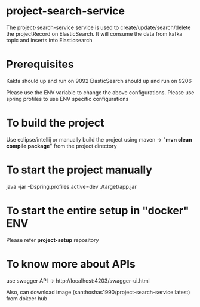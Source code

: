 # project-search-service

The project-search-service service is used to create/update/search/delete the projectRecord on ElasticSearch.
It will consume the data from kafka topic and inserts into Elasticsearch 

# Prerequisites
Kakfa should up and run on 9092
ElasticSearch should up and run on 9206

Please use the ENV variable to change the above configurations. Please use spring profiles to use ENV specific configurations

# To build the project
Use eclipse/intellij or manually build the project using maven -> "**mvn clean compile package**" from the project directory

# To start the project manually
java -jar -Dspring.profiles.active=dev ./target/app.jar

# To start the entire setup in "docker" ENV
Please refer **project-setup** repository

# To know more about APIs
use swagger API -> http://localhost:4203/swagger-ui.html

Also, can download image (santhoshas1990/project-search-service:latest) from dokcer hub
